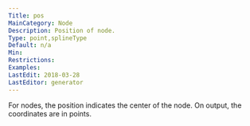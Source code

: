 ```yaml
---
Title: pos
MainCategory: Node
Description: Position of node.
Type: point,splineType
Default: n/a
Min: 
Restrictions: 
Examples: 
LastEdit: 2018-03-28
LastEditor: generator
---
```


For nodes, the position indicates the center of the node. On output, the coordinates are in points.
